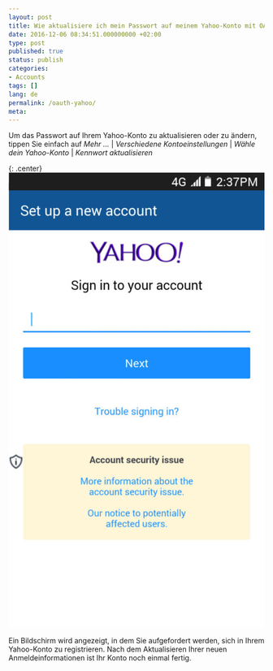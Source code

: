 ```yaml
---
layout: post
title: Wie aktualisiere ich mein Passwort auf meinem Yahoo-Konto mit OAuth?
date: 2016-12-06 08:34:51.000000000 +02:00
type: post
published: true
status: publish
categories:
- Accounts
tags: []
lang: de
permalink: /oauth-yahoo/
meta:
---
```


Um das Passwort auf Ihrem Yahoo-Konto zu aktualisieren oder zu ändern, tippen Sie einfach auf *Mehr ...* \| *Verschiedene Kontoeinstellungen* \| *Wähle dein Yahoo-Konto* \| *Kennwort aktualisieren*

{: .center}
![BlueMail Yahoo](/assets/BlueMail_Yahoo_Screen_1-576x1024.jpg)

Ein Bildschirm wird angezeigt, in dem Sie aufgefordert werden, sich in Ihrem Yahoo-Konto zu registrieren. Nach dem Aktualisieren Ihrer neuen Anmeldeinformationen ist Ihr Konto noch einmal fertig.
